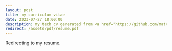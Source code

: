 ```yaml
---
layout: post
title: my curriculum vitae
date: 2023-07-27 18:00:00
description: my tech cv generated from <a href="https://github.com/matchy233/chi-cv-template">chi-cv-template</a> inspired by <a href=https://www.skyzh.dev/>Alex Chi Z.</a>
redirect: /assets/pdf/resume.pdf
---
```


Redirecting to my resume.
